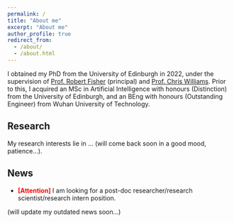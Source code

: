 ```yaml
---
permalink: /
title: "About me"
excerpt: "About me"
author_profile: true
redirect_from:
  - /about/
  - /about.html
---
```


I obtained my PhD from the University of Edinburgh in 2022, under the supervision of [Prof. Robert Fisher](https://homepages.inf.ed.ac.uk/rbf/) (principal) and [Prof. Chris Williams](https://homepages.inf.ed.ac.uk/ckiw/). Prior to this, I acquired an MSc in Artificial Intelligence with honours (Distinction) from the University of Edinburgh, and an BEng with honours (Outstanding Engineer) from Wuhan University of Technology.  


Research
-------
My research interests lie in ... (will come back soon in a good mood, patience...).


News
------
- **<span style="color:red">[Attention]</span>** I am looking for a post-doc researcher/research scientist/research intern position.

(will update my outdated news soon...)
